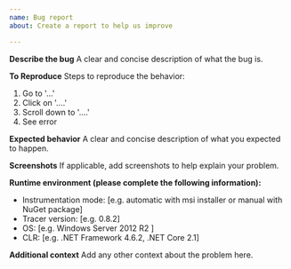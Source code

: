 ```yaml
---
name: Bug report
about: Create a report to help us improve

---
```


**Describe the bug**
A clear and concise description of what the bug is.

**To Reproduce**
Steps to reproduce the behavior:
1. Go to '...'
2. Click on '....'
3. Scroll down to '....'
4. See error

**Expected behavior**
A clear and concise description of what you expected to happen.

**Screenshots**
If applicable, add screenshots to help explain your problem.

**Runtime environment (please complete the following information):**
- Instrumentation mode: [e.g. automatic with msi installer or manual with NuGet package]
- Tracer version: [e.g. 0.8.2]
- OS: [e.g. Windows Server 2012 R2 ]
- CLR: [e.g. .NET Framework 4.6.2, .NET Core 2.1]

**Additional context**
Add any other context about the problem here.
